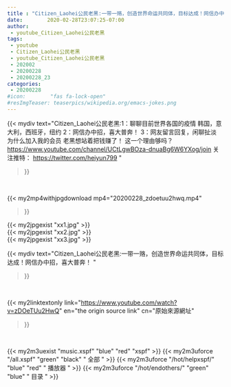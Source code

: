 ```yaml
---
title : "Citizen_Laohei公民老黑:一带一赂，创造世界命运共同体，目标达成！网信办中招，喜大普奔！ "
date:        2020-02-28T23:07:25-07:00
author:
 - youtube_Citizen_Laohei公民老黑
tags:
 - youtube
 - Citizen_Laohei公民老黑
 - youtube_Citizen_Laohei公民老黑
 - 202002
 - 20200228
 - 20200228_23
categories:
 - 20200228
#icon:        "fas fa-lock-open"
#resImgTeaser: teaserpics/wikipedia.org/emacs-jokes.png
---
```


{{< mydiv text="Citizen_Laohei公民老黑:1：聊聊目前世界各国的疫情 韩国，意大利，西班牙，纽约 2：网信办中招，喜大普奔！ 3：网友留言回复，闲聊扯淡  为什么加入我的会员 老黑想站着把钱赚了！ 这一个理由够吗？ https://www.youtube.com/channel/UCtLgwBOza-dnuaBg6W6YXog/join  关注推特： https://twitter.com/heiyun799 "
>}}
<br>


{{< my2mp4withjpgdownload mp4="20200228_zdoetuu2hwq.mp4"
>}}

{{< my2jpgexist "xx1.jpg" >}}<br>
{{< my2jpgexist "xx2.jpg" >}}<br>
{{< my2jpgexist "xx3.jpg" >}}<br>



{{< mydiv text="Citizen_Laohei公民老黑:一带一赂，创造世界命运共同体，目标达成！网信办中招，喜大普奔！ "
>}}
<br>

{{< my2linktextonly link="https://www.youtube.com/watch?v=zDOeTUu2HwQ"
en="the origin source link" cn="原始來源網址"
>}}


<br>

{{< my2m3uexist "music.xspf"        "blue"   "red"    "xspf" >}} {{< my2m3uforce "/all.xspf"         "green"  "black"  " 全部 " >}} {{< my2m3uforce "/hot/helpxspf/"    "blue"   "red"    " 播放器 " >}} {{< my2m3uforce "/hot/endothers/"   "green"  "blue"   " 目录 " >}} 

